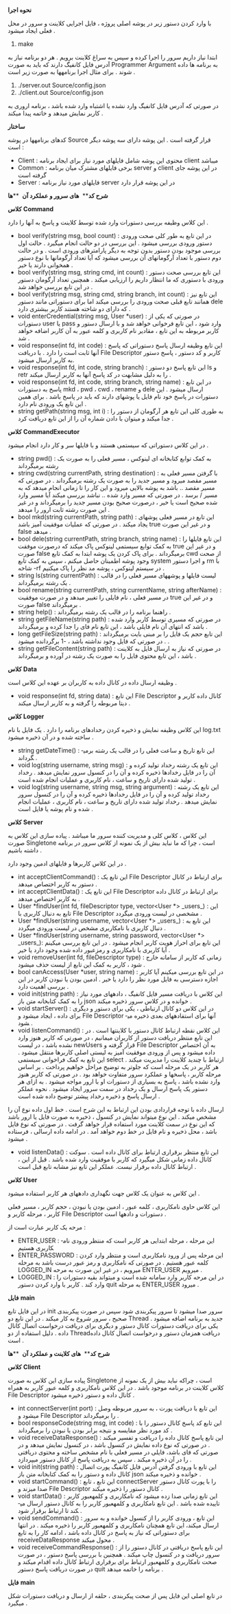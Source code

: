**نحوه اجرا**

با وارد کردن دستور زیر در پوشه اصلی پروژه ، فایل اجرایی کلاینت و سرور در محل فعلی ایجاد می­شود .

1. make

ابتدا نیاز داریم سرور را اجرا کرده و سپس به سراغ کلاینت برویم . هر دو برنامه نیاز به آدرس فایل کانفیگ دارند که باید به صورت Programmer Argument به برنامه ها داده شوند . برای مثال اجرا برنامه­ها به صورت زیر است .

1. ./server.out Source/config.json
2. ./client.out Source/config.json

در صورتی که آدرس فایل کانفیگ وارد نشده یا اشتباه وارد شده باشد ، برنامه اروری به کاربر نمایش می­دهد و خاتمه پیدا می­کند .

**ساختار**

کد­های برنامه­ها در پوشه Source قرار گرفته است . این پوشه دارای سه پوشه دیگر است :

- Client : محتوی این پوشه شامل فایل­های مورد نیاز برای ایجاد برنامه client می­باشد
- Common : برخی فایل­های مشترک میان برنامه server و client در این پوشه جای گرفته است
- Server : فایل­های مورد نیاز برنامه server در این پوشه قرار دارد

**شرح کد**** ­ ****های سرور و عملکرد آن**** ­ ****ها**

**کلاس**  **Command**

این کلاس وظیفه بررسی دستورات وارد شده توسط کلاینت و پاسخ به آن­ها را دارد .

- bool verify(string msg, bool count) : در این تابع به طور کلی صحت ورودی دستور ورودی بررسی می­شود . این بررسی در دو حالت انجام می­گیرد . حالت اول بررسی موجود بودن دستور بدون توجه به دیگر پارامتر­های ورودی است . و در حالت دوم دستور با تعداد آرگومان­های آن بررسی می­شود که آیا تعداد آرگومان­ها با نوع دستور همخوانی دارند یا خیر .
- bool verify(string msg, string cmd, int count) : این تابع بررسی صحت دستور ورودی با دستوری که ما انتظار داریم را ارزیابی می­کند . همچنین تعداد آرگومان دستور در این تابع بررسی خواهد شد .
- bool verify(string msg, string cmd, string branch, int count) : این تابع نیز همانند تابع قبلی صحت ورودی را بررسی می­کند اما برای دستوراتی مانند دستور dele که دارای دو شاخته هستند کاربر بیشتری دارد .
- void enterCredential(string msg, User \*user) : در صورتی که یکی از دستورات user یا pass وارد شود ، این تابع فرخوانی خواهد شد و با ارسال دستور و کاربر مربوطه به این تابع ، مقادیر نام کاربری و کلمه عبور به آن کاربر اضافه خواهد شد .
- void response(int fd, int code) : این تابع وظیفه ارسال پاسخ دستوراتی که پاسخ آن­ها ثابت است را دارد . با دریافت File Descriptor کاربر و کد دستور ، پاسخ دستور به کاربر ارسال می­شود.
- void response(int fd, int code, string branch) : این تابع پاسخ دو دستور ls و retr را به دلیل مشابهت در کد پاسخ آن­ها به کاربر ارسال می­کند .
- void response(int fd, int code, string branch, string name) : در این تابع پاسخ به دستورات mkd ، pwd ، cwd ، rename و dele ارسال می­شود . این دستورات در پاسخ خود نام فایل یا پوشه­ای دارند که باید در پاسخ باشد . برای همین این تابع یک ورودی نام دارد .
- string getPath(string msg, int i) : به طوری کلی این تابع هر آرگومان از دستور را جدا می­کند و می­توان با دادن شماره آن را از این تابع دریافت کرد .

**کلاس**  **CommandExecutor**

در این کلاس دستوراتی که سیستمی هستند و با فایل­ها سر و کار دارد انجام می­شود .

- string pwd() : به کمک توابع کتابخانه ای لینوکس ، مسیر فعلی را به صورت یک رشته برمی­گرداند
- string cwd(string currentPath, string destination) : با گرفتن مسیر فعلی به مسیر مقصد می­رود و مسیر جدید را به صورت یک رشته برمی­گرداند . در صورتی که مسیر مقصد .. باشد به پوشه بالایی می­رود و این کار را تا زمانی انجام می­دهد که به مسیر / برسد . در صورتی که مسیر وارد شده .. نباشد بررسی می­کند آیا مسیر وارد شده صحیح است یا خیر ، درصورت صحیح بودن مسیر جدید را بر­می­گرداند و در غیر این صورت رشته ثابت ارور را می­دهد .
- bool mkd(string currentPath, string path) : این تابع در مسیر فعلی پوشه­ای یجاد می­کند . در صورتی که عملیات موفقیت آمیز باشد true و در غیر این صورت false می­دهد .
- bool dele(string currentPath, string branch, string name) : این تابع فایل­ها را به کمک توابع سیستمی لینوکس پاک می­کند که درصورت موفقت true و در غیر این صورت false برمی­گرداند . برای پاک کردن یک پوشه ابتدا به کمک تابع cwd از صحت وجود پوشه اطمینان حاصل می­کنم ، سپس به کمک تابع system و اجرا دستور rm با شاخه -rf در سیستم لینوکس ، پوشه مد نظر را پاک می­کنیم .
- string ls(string currentPath) : لیست فایل­ها و پوشه­های مسیر فعلی را در قالب یک رشته بر­می­گرداند .
- bool rename(string currentPath, string currentName, string afterName) : در مسیر فعلی ، نام فایلی را تغییر می­دهد و در صورت موفقیت true و در غیر این صورت false برمی­گرداند .
- string help() : راهنما برنامه را در قالب یک رشته برمی­گرداند .
- string getFileName(string path) : در صورتی که مسیری توسط کاربر وارد شده باشد که انتهای آن نام فایلی باشد ، این تابع نام فای را جدا کرده و برمی­گرداند .
- long getFileSize(string path) : این تابع حجم یک فایل را بر مبنی بایت برمی­گرداند . در صورتی که فایل وجود نداشته باشد ، -1 برگردانده می­شود .
- string getFileContent(string path) : در صورتی که نیاز به ارسال فایل به کلاینت باشد ، این تابع محتوی فایل را به صورت یک رشته در آورده و برمی­گرداند .

**کلاس**  **Data**

وظیفه ارسال داده در کانال داده به کاربران بر عهده این کلاس است .

- void response(int fd, string data) : این تابع File Descriptor کانال داده کاربر و دیتا مربوطه را گرفته و به کاربر ارسال می­کند .

**کلاس**  **Logger**

این کلاس وظیفه نمایش و ذخیره کردن رخداد­های برنامه را دارد . یک فایل با نام log.txt ساخته شده و در آن ذخیره می­شود .

- string getDateTime() : این تابع تاریخ و ساعت فعلی را در قالب یک رشته برمی­گرداند .
- void log(string username, string msg) : این تابع یک رشته رخداد تولید کرده و آن را در فایل رخداد­ها ذخیره کرده و آن را در کنسول سرور نمایش می­دهد . رخداد تولید شده دارای تاریخ و ساعت ، نام کاربری و عملیات انجام شده است .
- void log(string username, string msg, string argument) : این تابع یک رشته رخداد تولید کرده و آن را در فایل رخداد­ها ذخیره کرده و آن را در کنسول سرور نمایش می­دهد . رخداد تولید شده دارای تاریخ و ساعت ، نام کاربری ، عملیات انجام شده و نام پوشه یا فایل است .

**کلاس**  **Server**

این کلاس ، کلاس کلی و مدیریت کننده سرور ما می­باشد . پیاده سازی این کلاس به صورت Singletone است ، چرا که ما نباید بیش از یک نمونه از کلاس سرور در برنامه داشته باشیم .

در این کلاس کاربر­ها و فایل­های ادمین وجود دارد .

- int acceptClientCommand() : این تابع یک File Descriptor برای ارتباط در کانال دستور به کاربر اختصاص می­دهد .
- int acceptClientData() : این تابع یک File Descriptor برای ارتباط در کانال داده به کاربر اختصاص می­دهد .
- User \*findUser(int fd, fileDescriptor type, vector\<User \*\> \_users\_) : این تابع به دنبال کاربری با File Descriptor مشخصی در لیست ورودی می­گردد .
- User \*findUser(string username, vector\<User \*\> \_users\_) : این تابع به دنبال کاربری با نام­کاربری مشخص در لیست ورودی می­گردد .
- User \*findUser(string username, string password, vector\<User \*\> \_users\_): این تابع برای احراز هویت کاربر انجام می­شود . در این تابع بررسی می­کینم آیا کاربری با نام­کاربری و رمزعبور داده شده وجود دارد یا خیر .
- void removeUser(int fd, fileDescriptor type) : زمانی که کاربر از سامانه خارج شود ، کاربر به کمک این تابع از لیست حذف می­شود .
- bool canAccess(User \*user, string name) : در این تابع بررسی می­کینم آیا کاربر اجازه دسترسی به فایل مورد نظر را دارد یا خیر . ادمین بودن یا نبودن کاربر در این بررسی اهمیت دارد .
- void init(string path) : این کلاس با دریافت مسیر فایل کانفیگ ، داده­های مورد نیاز را به کمک کتابخانه متن باز json خوانده و در کلاس سرور ذخیره می­کند .
- void startServer() : در این کلاس دو کانال ارتباطی ، یکی برای دستور و دیگری برای داده ، ایجاد می­شود و File Descriptor آن­ها برای استفاده­های بعدی ذخیره می­شود .
- void listenCommand() : این کلاس نقطه ارتباط کانال دستور با کلاینت­ها است . در این تابع منتظر دریافت دستور از کاربران می­مانیم ، در صورتی که کاربر هنوز وارد نشده باشد ، در لیست newUsers قرار گرفته و File Descriptor به آن اختصاص داده می­شود و پس از ورودی موفقیت آمیز به لیستی اصلی کاربر­ها منتقل می­شود . این تابع به کمک فراخوانی سیستمی select ارتباط با چندید کلاینت را مدیریت می­کند . هر کاربر در یک مرحله است که جلوتر به توضیح مراحل خواهیم پرداخت . بر اساس مرحله کاربر ، پاسخ­ها و عملکرد سرور متفاوت خواهد بود . در صورتی که کاربر هنوز وارد نشده باشد ، پاسخ به بسیاری از دستورات او با ارور مواجه می­شود . به ازای هر دستور یک پاسخ ارسال و یک رخداد در سمت سرور ایجاد می­شود . نحوه عملکر ارسال پاسخ و ذخیره رخداد پیشتر توضیح داده شده است .

ارسال داده با توجه قراردادی بودن این ارتباط به این شرح است . خط اول داده نوع آن را مشخص می­کند . این نوع می­تواند نمایش در کنسول ، ذخیره به صورت فایل یا ارور باشد که این نوع در سمت کلاینت مورد استفاده قرار خواهد گرفت . در صورتی که نوع فایل باشد ، محل ذخیره و نام فایل در خط دوم خواهد آمد . در ادامه داده ارسالی ، فرستاده می­شود .

- void listenData() : این تابع منتظر برقراری ارتباط برای کانال داده است . سوکت کانال داده زمانی شکل می­گیرد که کاربر با موفقیت وارد شده باشد . قبل از این ، ارتباط کانال داده برقرار نیست. عملکر این تابع نیز مشابه تابع قبل است .

**کلاس**  **User**

این کلاس به عنوان یک کلاس جهت نگه­داری داده­های هر کاربر استفاده می­شود .

این کلاس حاوی نام­کاربری ، کلمه عبور ، ادمین بودن یا نبودن ، حجم کاربر ، مسیر فعلی کاربر ، مرحله کاربر و File Descriptor دستورات و داده­ها است .

مرحه یک کاربر عبارت است از :

- ENTER\_USER : این مرحله ، مرحله ابتدایی هر کاربر است که منتظر ورودی نام­کاربری هستیم
- ENTER\_PASSWORD : این مرحله پس از ورود نام­کاربری است و منتظر وارد کردن کلمه عبور هستیم . در صورتی که نام­کاربری و رمز عبور درست باشد به مرحله LOGGED\_IN می­رویم ، در غیر این صورت به مرحه ENTER\_USER می­رویم .
- LOGGED\_IN : در این مرحه کاربر وارد سامانه شده است و می­تواند بقیه دستورات را وارد کند . کاربر با وارد کردن دستور quit به مرحله ENTER\_USER می­رود .

**فایل**  **main**

در این فایل تابع init سرور صدا می­شود تا سرور پیکربندی شود سپس در صورت پیکربندی صحیح ، سرور شروع به کار می­کند . در این تابع دو Thread جدید به برنامه اضافه می­شود . یکی برای دریافت دستورات کانال دستور و دیگری برای دریافت درخواست اتصال کانال داده . دلیل استفاده از دو Threadدریافت همزمان دستور و درخواست اتصال کانال داده است .

**شرح کد**** ­ ****های کلاینت و عملکرد آن**** ­ ****ها**

**کلاس**  **Client**

پیاده سازی این کلاس به صورت Singletone است ، چراکه نباید بیش از یک نمونه از کلاس کلاینت در برنامه موجود باشد . در این کلاس نام­کاربری و کلمه عبور کاربر به همراه File Descriptor کانال داده و دستور ذخیره می­شود .

- int connectServer(int port) : این تابع با دریافت پورت ، به سرور مربوطه وصل می­شود و File Descriptor را برمی­گرداند .
- bool responseCode(string msg, int code) : این تابع کد پاسخ کانال دستور را با کد مورد نظر مقایسه و نتیجه برابر بودن یا نبودن را برمی­گرداند .
- void receiveDataResponse() : این تابع پاسخ کانال داده را دریافت و تفسیر می­کند . در صورتی که نوع داده نمایش در کنسول باشد ، در کنسول نمایش می­دهد و در صورتی که فای باشد، فایلی در مسیر فعلی با نام مشخص ساخته و محتوی دریافتی را در آن ذخیره می­کند . سپس به دریافت پاسخ از کانال دستور می­پردازد .
- void init(string path) : این تابع با ورودی گرفتن آدرس فایل کانفیگ پورت اتصال کانال داده و دستور را به کمک کتابخانه متن باز json خوانده و ذخیره می­کند .
- void startCommand() : این تابع ، تابع connectServer را با پورت کانال دستور صدا می­زند و File Descriptor کانال دستور را ذخیره می­کند .
- void startData() : این تابع زمانی صدا زده می­شود که نام­کاربری و کلمه­عبور کاربر تاییده شده باشد . این تابع نام­کاربری و کلمه­عبور کاربر را به کانال دستور ارسال می­کند تا ارتباط برقرار شود .
- void sendCommand() : این تابع ، ورودی کاربر را از کنسول خوانده و به سرور ارسال می­کند، این تابع همچنان نام­کاربری و کلمه­عبور کاربر را ذخیره می­کند . در انتها برای دستوراتی که نیاز به پاسخ در کانال داده باشد ، ادامه کار را به تابع receiveDataResponse محول می­کند .
- void receiveCommandResponse() : این تابع پاسخ دریافتی در کانال دستور را از سرور دریافت و در کنسول چاپ می­کند . همچنین با بررسی پاسخ دستور ، در صورت صحت نام­کاربری و کلمه­عبور ارتباط برای برقراری ارتباط کانال داده اقدام می­کند و در صورت دریافت پاسخ دستور quit برنامه را خاتمه می­دهد .

**فایل**  **main**

در تابع اصلی این فایل پس از صحت پیکربندی ، حلقه از ارسال و دریافت دستورات شکل می­گیرد .